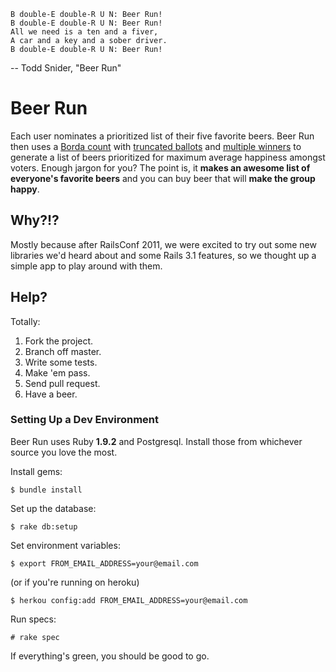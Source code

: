     B double-E double-R U N: Beer Run!
    B double-E double-R U N: Beer Run!
    All we need is a ten and a fiver,
    A car and a key and a sober driver.
    B double-E double-R U N: Beer Run!

-- Todd Snider, "Beer Run"

# Beer Run

Each user nominates a prioritized list of their five favorite beers. Beer Run
then uses a [Borda count](http://en.wikipedia.org/wiki/Borda_count) with
[truncated ballots](http://en.wikipedia.org/wiki/Borda_count#Truncated_ballots)
and [multiple
winners](http://en.wikipedia.org/wiki/Borda_count#Multiple_winners) to generate
a list of beers prioritized for maximum average happiness amongst voters.
Enough jargon for you? The point is, it **makes an awesome list of everyone's
favorite beers** and you can buy beer that will **make the group happy**.

## Why?!?

Mostly because after RailsConf 2011, we were excited to try out some new
libraries we'd heard about and some Rails 3.1 features, so we thought up a
simple app to play around with them.

## Help?

Totally:

1. Fork the project.
2. Branch off master.
3. Write some tests.
4. Make 'em pass.
5. Send pull request.
6. Have a beer.

### Setting Up a Dev Environment

Beer Run uses Ruby **1.9.2** and Postgresql. Install those from whichever
source you love the most.

Install gems:

    $ bundle install

Set up the database:

    $ rake db:setup

Set environment variables:

    $ export FROM_EMAIL_ADDRESS=your@email.com

(or if you're running on heroku)

    $ herkou config:add FROM_EMAIL_ADDRESS=your@email.com

Run specs:

    # rake spec

If everything's green, you should be good to go.
